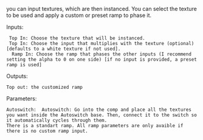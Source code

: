  you can input textures, which are then instanced. You can select the texture to be used and apply a custom or preset ramp to phase it.

Inputs:

     Top In: Choose the texture that will be instanced.
     Top In: Choose the input that multiplies with the texture (optional) [defaults to a white texture if not used].
      Ramp In: Choose the ramp that phases the other inputs (I recommend setting the alpha to 0 on one side) [if no input is provided, a preset ramp is used] 



Outputs: 

    Top out: the customized ramp


Parameters:

    Autoswitch:  Autoswitch: Go into the comp and place all the textures you want inside the Autoswitch base. Then, connect it to the switch so it automatically cycles through them. 
    There is a standart ramp. All ramp parameters are only avaible if there is no custom ramp input.



